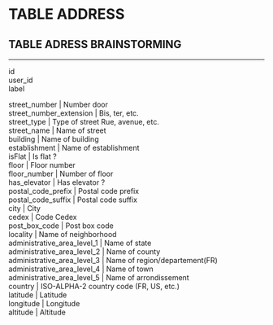 # TABLE ADDRESS
## TABLE ADRESS BRAINSTORMING
<hr   />
<p>
id<br>
user_id<br>
label<br>
</p>
<p>
street_number                    | Number door<br>
street_number_extension          | Bis, ter, etc.<br>
street_type                      | Type of street Rue, avenue, etc. <br>
street_name                      | Name of street<br>
building                         | Name of building<br>
establishment                    | Name of establishment<br>
isFlat                           | Is flat ?<br>
floor                            | Floor number<br>
floor_number                     | Number of floor<br>
has_elevator                     | Has elevator ?<br>
postal_code_prefix               | Postal code prefix<br>
postal_code_suffix               | Postal code suffix<br>
city                             | City<br>
cedex                            | Code Cedex<br>
post_box_code                    | Post box code<br>
locality                         | Name of neighborhood<br>
administrative_area_level_1      | Name of state<br>
administrative_area_level_2      | Name of county<br>
administrative_area_level_3      | Name of region/departement(FR)<br>
administrative_area_level_4      | Name of town<br>
administrative_area_level_5      | Name of arrondissement<br>
country                          | ISO-ALPHA-2 country code (FR, US, etc.)<br>
latitude                         | Latitude<br>
longitude                        | Longitude<br>
altitude                         | Altitude<br>
</p>